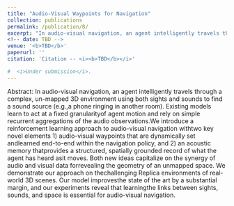```yaml
---
title: "Audio-Visual Waypoints for Navigation"
collection: publications
permalink: /publication/8/
excerpt: "In audio-visual navigation, an agent intelligently travels through a complex, unmapped 3D environment using both sights and sounds to find a sound source (e.g.,a phone ringing in another room). Existing models learn to act at a fixed granularity of agent motion and rely on simple recurrent aggregations of the audio observations. We introduce a reinforcement learning approach to audio-visual navigation with two key novel elements 1) audio-visual waypoints that are dynamically set and learned end-to-end within the navigation policy, and 2) an acoustic memory that provides a structured, spatially grounded record of what the agent has heard as it moves. Both new ideas capitalize on the synergy of audio and visual data for revealing the geometry of an unmapped space. We demonstrate our approach on the challenging Replica environments of real-world 3D scenes. Our model improves the state of the art by a substantial margin, and our experiments reveal that learning the links between sights, sounds, and space is essential for audio-visual navigation."
<!-- date: TBD -->
venue: '<b>TBD</b>'
paperurl: ''
citation: 'Citation -- <i><b>TBD</b></i>'

#  <i>Under submission</i>.
---
```

Abstract: In audio-visual navigation, an agent intelligently travels through a complex, un-mapped 3D environment using both sights and sounds to find a sound source (e.g.,a phone ringing in another room). Existing models learn to act at a fixed granularityof agent motion and rely on simple recurrent aggregations of the audio observations.We introduce a reinforcement learning approach to audio-visual navigation withtwo key novel elements 1) audio-visual waypoints that are dynamically set andlearned end-to-end within the navigation policy, and 2) an acoustic memory thatprovides a structured, spatially grounded record of what the agent has heard asit moves.  Both new ideas capitalize on the synergy of audio and visual data forrevealing the geometry of an unmapped space. We demonstrate our approach on thechallenging Replica environments of real-world 3D scenes. Our model improvesthe state of the art by a substantial margin, and our experiments reveal that learningthe links between sights, sounds, and space is essential for audio-visual navigation.

<!-- [Download paper here](http://openaccess.thecvf.com/content_CVPR_2019/papers/Mundt_Meta-Learning_Convolutional_Neural_Architectures_for_Multi-Target_Concrete_Defect_Classification_With_CVPR_2019_paper.pdf) -->